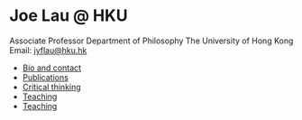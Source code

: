 # Joe Lau @ HKU

Associate Professor
Department of Philosophy
The University of Hong Kong
Email: jyflau@hku.hk

* <a href=https://hackmd.io/@joelau/info>Bio and contact</a>
* <a href=https://hackmd.io/@joelau/pubs>Publications</a>
* <a href=https://hackmd.io/@joelau/think>Critical thinking</a>
* <a href=https://hackmd.io/@joelau/teach>Teaching</a>
* <a href=https://hackmd.io/@joelau/teach/APA001-2019a>Teaching</a>

<a href=https://www.facebook.com/joelau.hk><span class="fa-stack fa-lg"><i class="fa fa-square-o fa-stack-2x"></i><i class="fa fa-facebook-f fa-stack-1x"></i></span></a><a href=https://twitter.com/joelau><span class="fa-stack fa-lg"><i class="fa fa-square-o fa-stack-2x"></i><i class="fa fa-twitter fa-stack-1x"></i></span></a><a href=http://www.amazon.com/Joe-Y.-F.-Lau/e/B004DM3YT0><span class="fa-stack fa-lg"><i class="fa fa-square-o fa-stack-2x"></i><i class="fa fa-amazon fa-stack-1x"></i></span></a>
